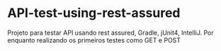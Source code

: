 # API-test-using-rest-assured

Projeto para testar API usando rest assured, Gradle, jUnit4, IntelliJ. Por enquanto realizando os primeiros testes como GET e POST
